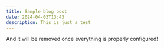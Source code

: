 ```yaml
---
title: Sample blog post
date: 2024-04-03T13:43
description: This is just a test
---
```

And it will be removed once everything is properly configured!
